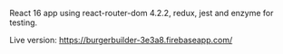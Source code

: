 React 16 app using react-router-dom 4.2.2, redux, jest and enzyme for testing.

Live version: https://burgerbuilder-3e3a8.firebaseapp.com/